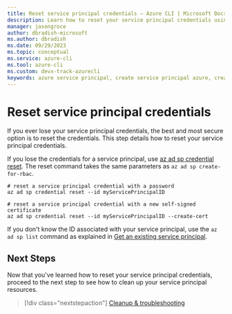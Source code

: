 ```yaml
---
title: Reset service principal credentials – Azure CLI | Microsoft Docs
description: Learn how to reset your service principal credentials using Azure CLI.
manager: jasongroce
author: dbradish-microsoft
ms.author: dbradish
ms.date: 09/29/2023
ms.topic: conceptual
ms.service: azure-cli
ms.tool: azure-cli
ms.custom: devx-track-azurecli
keywords: azure service principal, create service principal azure, create service principal azure cli
---
```


# Reset service principal credentials

If you ever lose your service principal credentials, the best and most secure option is to reset the credentials.
This step details how to reset your service principal credentials.

If you lose the credentials for a service principal, use [az ad sp credential reset](/cli/azure/ad/sp/credential#az-ad-sp-credential-reset). The reset command takes the same parameters
as `az ad sp create-for-rbac`.

```azurecli-interactive
# reset a service principal credential with a password
az ad sp credential reset --id myServicePrincipalID

# reset a service principal credential with a new self-signed certificate
az ad sp credential reset --id myServicePrincipalID --create-cert
```

If you don't know the ID associated with your service principal, use the `az ad sp list` command as explained in [Get an existing service principal](./azure-cli-sp-tutorial-4.md).

## Next Steps

Now that you've learned how to reset your service principal credentials, proceed to the next step to see how to clean up your service principal resources.

> [!div class="nextstepaction"]
> [Cleanup & troubleshooting](./azure-cli-sp-tutorial-8.md)
